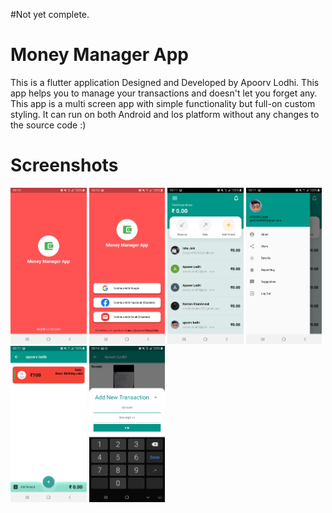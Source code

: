 
#Not yet complete.
# Money Manager App

This is a flutter application Designed and Developed by Apoorv Lodhi.
This app helps you to manage your transactions and doesn't let you forget any.
This app is a multi screen app with simple functionality but full-on custom styling.
It can run on both Android and Ios platform without any changes to the source code :)
# Screenshots
  <img src="https://raw.githubusercontent.com/apoorvlodhi-io/money_manager_app/master/Screenshots/splash_screen.jpeg" height="250">
  <img src="https://raw.githubusercontent.com/apoorvlodhi-io/money_manager_app/master/Screenshots/login_page.jpeg" height="250">
  <img src="https://raw.githubusercontent.com/apoorvlodhi-io/money_manager_app/master/Screenshots/home_page.jpeg" height="250">
  <img src="https://raw.githubusercontent.com/apoorvlodhi-io/money_manager_app/master/Screenshots/Drawer.jpeg" height="250">
  <img src="https://raw.githubusercontent.com/apoorvlodhi-io/money_manager_app/master/Screenshots/chat _screen.jpeg" height="250">
  <img src="https://raw.githubusercontent.com/apoorvlodhi-io/money_manager_app/master/Screenshots/bottom_sheet.jpeg" height="250">

